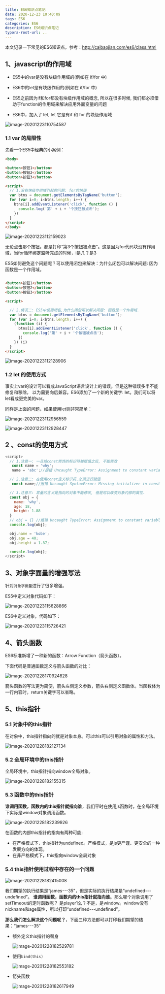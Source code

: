 ```yaml
---
title: ES6知识点笔记
date: 2020-12-23 10:40:09
tags: ES6
categories: ES6
description: ES6知识点笔记
typora-root-url: ..
---
```


本文记录一下常见的ES6知识点。参考：http://caibaojian.com/es6/class.html

## 1、javascript的作用域

- ES5中的var是没有块级作用域的(例如在 if/for 中)

- ES6中的let是有块级作用的(例如在 if/for 中)

- ES5之前因为if和for都没有块级作用域的概念, 所以在很多时候, 我们都必须借助于function的作用域来解决应用外面变量的问题

- ES6中，加入了 let, let 它是有if 和 for 的块级作用域

![image-20201223110754587](/images/es6-01/image-20201223110754587.png)

### 1.1 var 的局限性

先看一个ES5中经典的小案例：

```html
<body>

<button>按钮1</button>
<button>按钮2</button>
<button>按钮3</button>

<script>
  // 1.没有块级作用域引起的问题: for的块级
  var btns = document.getElementsByTagName('button');
  for (var i=0; i<btns.length; i++) {
    btns[i].addEventListener('click', function () {
      console.log('第' + i + '个按钮被点击');
    })
  }
</script>
</body>
```

![image-20201223112159023](/images/es6-01/image-20201223112159023.png)

无论点击那个按钮，都是打印“第3个按钮被点击”。这是因为for代码块没有作用域，当for循环绑定监听完成的时候，i是几？是3

ES5如何避免这个问题呢？可以使用闭包来解决：为什么闭包可以解决问题: 因为函数是一个作用域。

```html

<button>按钮1</button>
<button>按钮2</button>
<button>按钮3</button>

<script>

  // 2.情况二: ES5中使用闭包,为什么闭包可以解决问题: 函数是一个作用域.
  var btns = document.getElementsByTagName('button');
  for (var i=0; i<btns.length; i++) {
    (function (i) { 
      btns[i].addEventListener('click', function () {
        console.log('第' + i + '个按钮被点击');
      })
    }) (i)
  }
</script>
```

![image-20201223112128906](/images/es6-01/image-20201223112128906.png)



### 1.2 let 的使用方式

事实上var的设计可以看成JavaScript语言设计上的错误。但是这种错误多半不能修复和移除， 以为需要向后兼容。ES6添加了一个新的关键字: let。我们可以将let看成更完美的var。

同样是上面的问题，如果使用let则非常简单：

![image-20201223112956559](/images/es6-01/image-20201223112956559.png)

![image-20201223112928447](/images/es6-01/image-20201223112928447.png)

## 2 、const的使用方式

```js
<script>
  // 1.注意一: 一旦给const修饰的标识符被赋值之后, 不能修改
   const name = 'why';
   name = 'abc';//报错 Uncaught TypeError: Assignment to constant variable.

  // 2.注意二: 在使用const定义标识符,必须进行赋值
   const name;//报错 Uncaught SyntaxError: Missing initializer in const declaration

  // 3.注意三: 常量的含义是指向的对象不能修改, 但是可以改变对象内部的属性.
  const obj = {
    name: 'why',
    age: 18,
    height: 1.88
  }
  // obj = {} //报错 Uncaught TypeError: Assignment to constant variable.
  console.log(obj);

  obj.name = 'kobe';
  obj.age = 40;
  obj.height = 1.87;

  console.log(obj);
</script>
```

## 3、对象字面量的增强写法

针对`对象字面量`进行了很多增强。

ES5中定义对象代码如下：

![image-20201223115628866](/images/es6-01/image-20201223115628866.png)

ES6中定义对象，代码如下：

![image-20201223115726421](/images/es6-01/image-20201223115726421.png)

## 4、箭头函数

ES6标准新增了一种新的函数：Arrow Function（箭头函数）。

下面代码是普通函数定义与箭头函数的对比：

![image-20201228170924828](/images/es6-01/image-20201228170924828.png)

箭头函数的写法更为简便，箭头左侧定义参数，箭头右侧定义函数体。当函数体为一行内容时，return关键字可以省略。

## 5、this指针

### 5.1 对象中的this指针

在对象中，this指针指向的就是对象本身。可以this可以引用对象的属性和方法。

![image-20201228182127134](/images/es6-01/image-20201228182127134.png)

### 5.2 全局环境中的this指针

全局环境中，this指针指向window全局对象。

![image-20201228182155315](/images/es6-01/image-20201228182155315.png)

### 5.3 函数中的this指针

**谁调用函数，函数内的this指针就指向谁**，我们平时在使用js函数时，在全局环境下实际是window对象调用函数。

![image-20201228182239926](/images/es6-01/image-20201228182239926.png)

在函数的内部this指针的指向有两种可能:

- 在严格模式下，this指针为undefined。严格模式，是js更严谨、更安全的一种发展方向的体现。
- 在非严格模式下，this指向window全局对象

### 5.4 this指针使用过程中存在的一个问题

![image-20201228182415008](/images/es6-01/image-20201228182415008.png)

我们期望的执行结果是“james---35"，但是实际的执行结果是“undefined---undefined”。
**谁调用函数，函数内的this指针就指向谁**。那么哪个对象调用了setTimeout的定时函数呢？
是player1么？不是，是window。window没有nickname和age属性，所以打印“undefined---undefined”。

**那么我们怎么解决这个问题呢？**，下面三种方法都可以打印我们期望的结果：“james---35"

- 额外定义this指针的替身

  ![image-20201228182529781](/images/es6-01/image-20201228182529781.png)

- 使用`bind(this)`

  ![image-20201228182553182](/images/es6-01/image-20201228182553182.png)

- 箭头函数

  ![image-20201228182617949](/images/es6-01/image-20201228182617949.png)